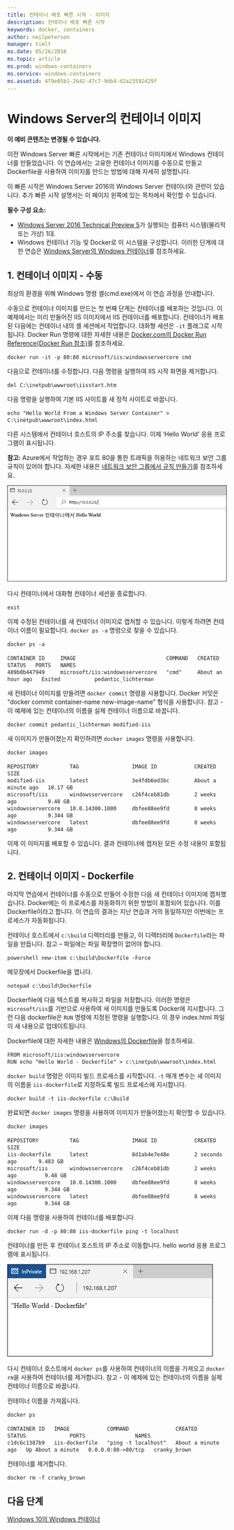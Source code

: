 ```yaml
---
title: 컨테이너 배포 빠른 시작 - 이미지
description: 컨테이너 배포 빠른 시작
keywords: docker, containers
author: neilpeterson
manager: timlt
ms.date: 05/26/2016
ms.topic: article
ms.prod: windows-containers
ms.service: windows-containers
ms.assetid: 479e05b1-2642-47c7-9db4-d2a23592d29f
---
```


# Windows Server의 컨테이너 이미지

**이 예비 콘텐츠는 변경될 수 있습니다.** 

이전 Windows Server 빠른 시작에서는 기존 컨테이너 이미지에서 Windows 컨테이너를 만들었습니다. 이 연습에서는 고유한 컨테이너 이미지를 수동으로 만들고 Dockerfile을 사용하여 이미지를 만드는 방법에 대해 자세히 설명합니다.

이 빠른 시작은 Windows Server 2016의 Windows Server 컨테이너와 관련이 있습니다. 추가 빠른 시작 설명서는 이 페이지 왼쪽에 있는 목차에서 확인할 수 있습니다. 

**필수 구성 요소:**

- [Windows Server 2016 Technical Preview 5](https://www.microsoft.com/en-us/evalcenter/evaluate-windows-server-technical-preview)가 실행되는 컴퓨터 시스템(물리적 또는 가상) 1대.
- Windows 컨테이너 기능 및 Docker로 이 시스템을 구성합니다. 이러한 단계에 대한 연습은 [Windows Server의 Windows 컨테이너](./quick_start_windows_server.md)를 참조하세요.

## 1. 컨테이너 이미지 - 수동

최상의 환경을 위해 Windows 명령 셸(cmd.exe)에서 이 연습 과정을 안내합니다.

수동으로 컨테이너 이미지를 만드는 첫 번째 단계는 컨테이너를 배포하는 것입니다. 이 예제에서는 미리 만들어진 IIS 이미지에서 IIS 컨테이너를 배포합니다. 컨테이너가 배포된 다음에는 컨테이너 내의 셸 세션에서 작업합니다. 대화형 세션은 `-it` 플래그로 시작됩니다. Docker Run 명령에 대한 자세한 내용은 [Docker.com의 Docker Run Reference(Docker Run 참조)]( https://docs.docker.com/engine/reference/run/)를 참조하세요. 

```none
docker run -it -p 80:80 microsoft/iis:windowsservercore cmd
```

다음으로 컨테이너를 수정합니다. 다음 명령을 실행하여 IIS 시작 화면을 제거합니다.

```none
del C:\inetpub\wwwroot\iisstart.htm
```

다음 명령을 실행하여 기본 IIS 사이트를 새 정적 사이트로 바꿉니다.

```none
echo "Hello World From a Windows Server Container" > C:\inetpub\wwwroot\index.html
```

다른 시스템에서 컨테이너 호스트의 IP 주소를 찾습니다. 이제 ‘Hello World’ 응용 프로그램이 표시됩니다.

**참고:** Azure에서 작업하는 경우 포트 80을 통한 트래픽을 허용하는 네트워크 보안 그룹 규칙이 있어야 합니다. 자세한 내용은 [네트워크 보안 그룹에서 규칙 만들기]( https://azure.microsoft.com/en-us/documentation/articles/virtual-networks-create-nsg-arm-pportal/#create-rules-in-an-existing-nsg)를 참조하세요.

![](media/hello.png)

다시 컨테이너에서 대화형 컨테이너 세션을 종료합니다.

```none
exit
```

이제 수정된 컨테이너를 새 컨테이너 이미지로 캡처할 수 있습니다. 이렇게 하려면 컨테이너 이름이 필요합니다. `docker ps -a` 명령으로 찾을 수 있습니다.

```none
docker ps -a

CONTAINER ID     IMAGE                             COMMAND   CREATED             STATUS   PORTS   NAMES
489b0b447949     microsoft/iis:windowsservercore   "cmd"     About an hour ago   Exited           pedantic_lichterman
```

새 컨테이너 이미지를 만들려면 `docker commit` 명령을 사용합니다. Docker 커밋은 “docker commit container-name new-image-name” 형식을 사용합니다. 참고 - 이 예제에 있는 컨테이너의 이름을 실제 컨테이너 이름으로 바꿉니다.

```none
docker commit pedantic_lichterman modified-iis
```

새 이미지가 만들어졌는지 확인하려면 `docker images` 명령을 사용합니다.  

```none
docker images

REPOSITORY          TAG                 IMAGE ID            CREATED              SIZE
modified-iis        latest              3e4fdb6ed3bc        About a minute ago   10.17 GB
microsoft/iis       windowsservercore   c26f4ceb81db        2 weeks ago          9.48 GB
windowsservercore   10.0.14300.1000     dbfee88ee9fd        8 weeks ago          9.344 GB
windowsservercore   latest              dbfee88ee9fd        8 weeks ago          9.344 GB
```

이제 이 이미지를 배포할 수 있습니다. 결과 컨테이너에 캡처된 모든 수정 내용이 포함됩니다.

## 2. 컨테이너 이미지 - Dockerfile

마지막 연습에서 컨테이너를 수동으로 만들어 수정한 다음 새 컨테이너 이미지에 캡처했습니다. Docker에는 이 프로세스를 자동화하기 위한 방법이 포함되어 있습니다. 이를 Dockerfile이라고 합니다. 이 연습의 결과는 지난 연습과 거의 동일하지만 이번에는 프로세스가 자동화됩니다.

컨테이너 호스트에서 `c:\build` 디렉터리를 만들고, 이 디렉터리에 `Dockerfile`라는 파일을 만듭니다. 참고 – 파일에는 파일 확장명이 없어야 합니다.

```none
powershell new-item c:\build\Dockerfile -Force
```

메모장에서 Dockerfile을 엽니다.

```none
notepad c:\build\Dockerfile
```

Dockerfile에 다음 텍스트를 복사하고 파일을 저장합니다. 이러한 명령은 `microsoft/iis`를 기반으로 사용하여 새 이미지를 만들도록 Docker에 지시합니다. 그런 다음 dockerfile은 `RUN` 명령에 지정된 명령을 실행합니다. 이 경우 index.html 파일이 새 내용으로 업데이트됩니다. 

Dockerfile에 대한 자세한 내용은 [Windows의 Dockerfile](../docker/manage_windows_dockerfile.md)을 참조하세요.

```none
FROM microsoft/iis:windowsservercore
RUN echo "Hello World - Dockerfile" > c:\inetpub\wwwroot\index.html
```

`docker build` 명령은 이미지 빌드 프로세스를 시작합니다. `-t` 매개 변수는 새 이미지의 이름을 `iis-dockerfile`로 지정하도록 빌드 프로세스에 지시합니다.

```none
docker build -t iis-dockerfile c:\Build
```

완료되면 `docker images` 명령을 사용하여 이미지가 만들어졌는지 확인할 수 있습니다.

```none
docker images

REPOSITORY          TAG                 IMAGE ID            CREATED             SIZE
iis-dockerfile      latest              8d1ab4e7e48e        2 seconds ago       9.483 GB
microsoft/iis       windowsservercore   c26f4ceb81db        2 weeks ago         9.48 GB
windowsservercore   10.0.14300.1000     dbfee88ee9fd        8 weeks ago         9.344 GB
windowsservercore   latest              dbfee88ee9fd        8 weeks ago         9.344 GB
```

이제 다음 명령을 사용하여 컨테이너를 배포합니다. 

```none
docker run -d -p 80:80 iis-dockerfile ping -t localhost
```

컨테이너를 만든 후 컨테이너 호스트의 IP 주소로 이동합니다. hello world 응용 프로그램에 표시됩니다.

![](media/dockerfile2.png)

다시 컨테이너 호스트에서 `docker ps`를 사용하여 컨테이너의 이름을 가져오고 `docker rm`을 사용하여 컨테이너를 제거합니다. 참고 - 이 예제에 있는 컨테이너의 이름을 실제 컨테이너 이름으로 바꿉니다.

컨테이너 이름을 가져옵니다.

```none
docker ps

CONTAINER ID   IMAGE            COMMAND               CREATED              STATUS              PORTS                NAMES
c1dc6c1387b9   iis-dockerfile   "ping -t localhost"   About a minute ago   Up About a minute   0.0.0.0:80->80/tcp   cranky_brown
```

컨테이너를 제거합니다.

```none
docker rm -f cranky_brown
```

## 다음 단계

[Windows 10의 Windows 컨테이너](./quick_start_windows_10.md)

<!--HONumber=Jun16_HO2-->


